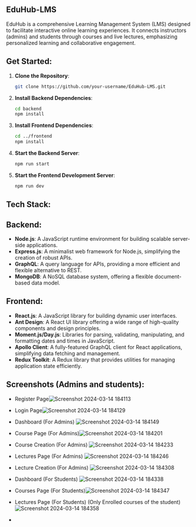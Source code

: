 ## EduHub-LMS
EduHub is a comprehensive Learning Management System (LMS) designed to facilitate interactive online learning experiences. It connects instructors (admins) and students through courses and live lectures, emphasizing personalized learning and collaborative engagement.

## Get Started:
1. **Clone the Repository**:

   ```bash
   git clone https://github.com/your-username/EduHub-LMS.git
   ```

2. **Install Backend Dependencies**:

   ```bash
   cd backend
   npm install
   ```

3. **Install Frontend Dependencies**:

   ```bash
   cd ../frontend
   npm install
   ```

4. **Start the Backend Server**:

   ```bash
   npm run start
   ```

5. **Start the Frontend Development Server**:

   ```bash
   npm run dev
   ```

## Tech Stack:
## Backend:
- **Node.js**: A JavaScript runtime environment for building scalable server-side applications.
- **Express.js**: A minimalist web framework for Node.js, simplifying the creation of robust APIs.
- **GraphQL**: A query language for APIs, providing a more efficient and flexible alternative to REST.
- **MongoDB**: A NoSQL database system, offering a flexible document-based data model.

## Frontend:
- **React.js**: A JavaScript library for building dynamic user interfaces.
- **Ant Design**: A React UI library offering a wide range of high-quality components and design principles.
- **Moment.js/Day.js**: Libraries for parsing, validating, manipulating, and formatting dates and times in JavaScript.
- **Apollo Client**: A fully-featured GraphQL client for React applications, simplifying data fetching and management.
- **Redux Toolkit**: A Redux library that provides utilities for managing application state efficiently.


## Screenshots (Admins and students):
- Register Page![Screenshot 2024-03-14 184113](https://github.com/harshxraj/EduHub-assignment/assets/128404446/7c5f9826-c31a-4928-8cc4-0e907593f8eb)
- Login Page![Screenshot 2024-03-14 184129](https://github.com/harshxraj/EduHub-assignment/assets/128404446/58cc5293-5e6f-4ebd-8787-32b04a5023dc)
- Dashboard (For Admins) ![Screenshot 2024-03-14 184149](https://github.com/harshxraj/EduHub-assignment/assets/128404446/615ac313-09f7-4c82-aac8-709d3549e271)
- Course Page (For Admins)![Screenshot 2024-03-14 184201](https://github.com/harshxraj/EduHub-assignment/assets/128404446/88999d07-d8f9-4948-92b9-6aa43de665be)

- Course Creation (For Admins) ![Screenshot 2024-03-14 184233](https://github.com/harshxraj/EduHub-assignment/assets/128404446/c0960710-305f-4fb0-bf03-4942bd0534e3)
- Lectures Page (For Admins) ![Screenshot 2024-03-14 184246](https://github.com/harshxraj/EduHub-assignment/assets/128404446/7b4a66dd-aaee-4735-a92d-b539f438d7a2)
- Lecture Creation (For Admins) ![Screenshot 2024-03-14 184308](https://github.com/harshxraj/EduHub-assignment/assets/128404446/d09998f6-f9d3-4e1d-b7de-04d26b8b57d3)
- Dashboard (For Students) ![Screenshot 2024-03-14 184338](https://github.com/harshxraj/EduHub-assignment/assets/128404446/e467fbd2-06d8-44ac-9d51-a646e0be4e82)
- Courses Page (For Students)![Screenshot 2024-03-14 184347](https://github.com/harshxraj/EduHub-assignment/assets/128404446/953b48aa-6bb7-4ae2-bc7d-d17922cfc8f1)
- Lectures Page (For Students) (Only Enrolled courses of the student)![Screenshot 2024-03-14 184358](https://github.com/harshxraj/EduHub-assignment/assets/128404446/41d70faa-a383-4869-80ed-f6bed86a8a9d)

- 







